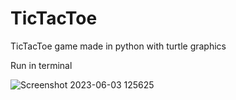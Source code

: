 # TicTacToe
TicTacToe game made in python with turtle graphics

Run in terminal

![Screenshot 2023-06-03 125625](https://github.com/AdeebIsmail/TicTacToe/assets/51217487/ad041167-14f2-4c7e-8263-39643f2b2640)
